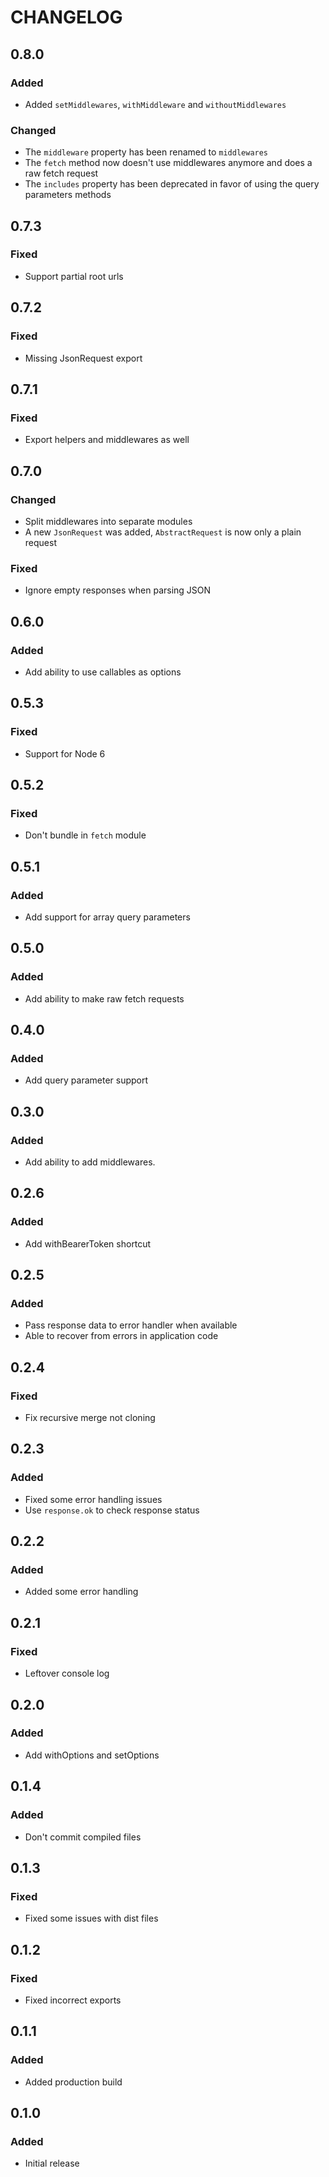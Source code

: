 # CHANGELOG

## 0.8.0
### Added
- Added `setMiddlewares`, `withMiddleware` and `withoutMiddlewares`

### Changed
- The `middleware` property has been renamed to `middlewares`
- The `fetch` method now doesn't use middlewares anymore and does a raw fetch request
- The `includes` property has been deprecated in favor of using the query parameters methods

## 0.7.3
### Fixed
- Support partial root urls

## 0.7.2
### Fixed
- Missing JsonRequest export

## 0.7.1
### Fixed
- Export helpers and middlewares as well

## 0.7.0
### Changed
- Split middlewares into separate modules
- A new `JsonRequest` was added, `AbstractRequest` is now only a plain request

### Fixed
- Ignore empty responses when parsing JSON

## 0.6.0
### Added
- Add ability to use callables as options

## 0.5.3
### Fixed
- Support for Node 6

## 0.5.2
### Fixed
- Don't bundle in `fetch` module

## 0.5.1
### Added
- Add support for array query parameters

## 0.5.0
### Added
- Add ability to make raw fetch requests

## 0.4.0
### Added
- Add query parameter support

## 0.3.0
### Added
- Add ability to add middlewares.

## 0.2.6
### Added
- Add withBearerToken shortcut

## 0.2.5
### Added
- Pass response data to error handler when available
- Able to recover from errors in application code

## 0.2.4
### Fixed
- Fix recursive merge not cloning

## 0.2.3
### Added
- Fixed some error handling issues
- Use `response.ok` to check response status

## 0.2.2
### Added
- Added some error handling

## 0.2.1
### Fixed
- Leftover console log

## 0.2.0
### Added
- Add withOptions and setOptions

## 0.1.4
### Added
- Don't commit compiled files

## 0.1.3
### Fixed
- Fixed some issues with dist files

## 0.1.2
### Fixed
- Fixed incorrect exports

## 0.1.1
### Added
- Added production build

## 0.1.0
### Added
- Initial release
